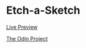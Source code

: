 # Etch-a-Sketch

[Live Preview](https://helium5250.github.io/Etch-a-Sketch/)

[The Odin Project](https://www.theodinproject.com/)
